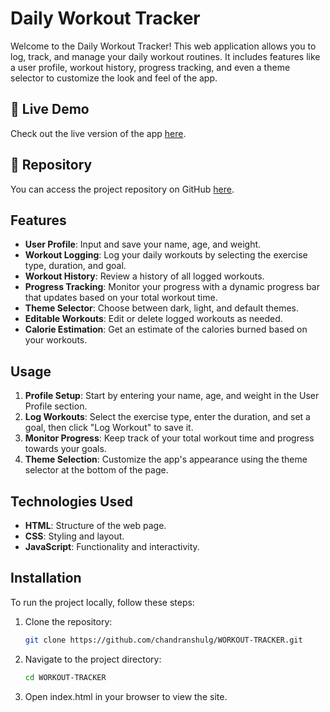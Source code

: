 # Daily Workout Tracker

Welcome to the Daily Workout Tracker! This web application allows you to log, track, and manage your daily workout routines. It includes features like a user profile, workout history, progress tracking, and even a theme selector to customize the look and feel of the app.

## 🚀 Live Demo

Check out the live version of the app [here](https://chandranshulg.github.io/WORKOUT-TRACKER/).

## 📂 Repository

You can access the project repository on GitHub [here](https://github.com/chandranshulg/WORKOUT-TRACKER).

## Features

- **User Profile**: Input and save your name, age, and weight.
- **Workout Logging**: Log your daily workouts by selecting the exercise type, duration, and goal.
- **Workout History**: Review a history of all logged workouts.
- **Progress Tracking**: Monitor your progress with a dynamic progress bar that updates based on your total workout time.
- **Theme Selector**: Choose between dark, light, and default themes.
- **Editable Workouts**: Edit or delete logged workouts as needed.
- **Calorie Estimation**: Get an estimate of the calories burned based on your workouts.

## Usage

1. **Profile Setup**: Start by entering your name, age, and weight in the User Profile section.
2. **Log Workouts**: Select the exercise type, enter the duration, and set a goal, then click "Log Workout" to save it.
3. **Monitor Progress**: Keep track of your total workout time and progress towards your goals.
4. **Theme Selection**: Customize the app's appearance using the theme selector at the bottom of the page.

## Technologies Used

- **HTML**: Structure of the web page.
- **CSS**: Styling and layout.
- **JavaScript**: Functionality and interactivity.

## Installation

To run the project locally, follow these steps:

1. Clone the repository:
   ```bash
   git clone https://github.com/chandranshulg/WORKOUT-TRACKER.git

2. Navigate to the project directory:
   ```bash
   cd WORKOUT-TRACKER

3. Open index.html in your browser to view the site.
